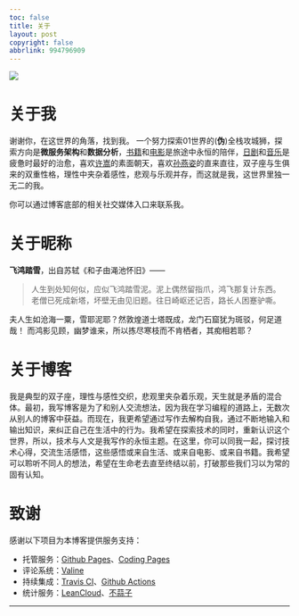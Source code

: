 ```yaml
---
toc: false
title: 关于
layout: post
copyright: false
abbrlink: 994796909
---
```

![](https://i.loli.net/2020/02/25/W9OdNs13fL25wU8.jpg)

# 关于我
谢谢你，在这世界的角落，找到我。
一个努力探索01世界的(**伪**)全栈攻城狮，探索方向是**微服务架构**和**数据分析**，[书籍](https://blog.yuanpei.me/books)和[电影](https://blog.yuanpei.me/movies)是旅途中永恒的陪伴，[日剧](https://music.163.com/#/playlist?id=2999884987)和[音乐](https://blog.yuanpei.me/musics)是疲惫时最好的治愈，喜欢[许嵩](https://music.163.com/#/playlist?id=806720729)的素面朝天，喜欢[孙燕姿](https://music.163.com/#/playlist?id=635672945)的直来直往，双子座与生俱来的双重性格，理性中夹杂着感性，悲观与乐观并存，而这就是我，这世界里独一无二的我。

你可以通过博客底部的相关社交媒体入口来联系我。


# 关于昵称
**飞鸿踏雪**，出自苏轼《和子由渑池怀旧》——
> 人生到处知何似，应似飞鸿踏雪泥。泥上偶然留指爪，鸿飞那复计东西。
> 老僧已死成新塔，坏壁无由见旧题。往日崎岖还记否，路长人困蹇驴嘶。

夫人生如沧海一粟，雪耶泥耶？然敦煌道士塔既成，龙门石窟犹为斑驳，何足道哉！
而鸿影见顾，幽梦谁来，所以拣尽寒枝而不肯栖者，其痴相若耶？

# 关于博客
我是典型的双子座，理性与感性交织，悲观里夹杂着乐观，天生就是矛盾的混合体。最初，我写博客是为了和别人交流想法，因为我在学习编程的道路上，无数次从别人的博客中获益。而现在，我更希望通过写作去解构自我，通过不断地输入和输出知识，来纠正自己在生活中的行为。我希望在探索技术的同时，重新认识这个世界，所以，技术与人文是我写作的永恒主题。在这里，你可以同我一起，探讨技术心得，交流生活感悟，这些感悟或来自生活、或来自电影、或来自书籍。我希望可以聆听不同人的想法，希望在生命老去直至终结以前，打破那些我们习以为常的固有认知。

# 致谢
感谢以下项目为本博客提供服务支持：
- 托管服务：[Github Pages](https://pages.github.com)、[Coding Pages](https://coding.net/help/doc/pages/creating-pages.html)
- 评论系统：[Valine](https://valine.js.org/)
- 持续集成：[Travis CI](https://travis-ci.org/)、[Github Actions](https://github.com/actions/starter-workflows)
- 统计服务：[LeanCloud](https://leancloud.cn/)、[不蒜子](http://busuanzi.ibruce.info/)

****